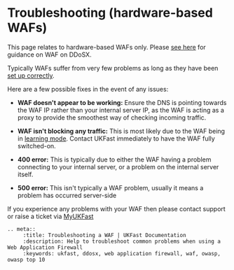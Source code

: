 # Troubleshooting (hardware-based WAFs)

This page relates to hardware-based WAFs only.  Please [see here](/security/ddos/wafsettings) for guidance on WAF on DDoSX.

Typically WAFs suffer from very few problems as long as they have been [set up correctly](/security/webapplicationfirewall/gettingstarted).

Here are a few possible fixes in the event of any issues:

  - **WAF doesn't appear to be working:**  Ensure the DNS is pointing towards the WAF IP rather than your internal server IP, as the WAF is acting as a proxy to provide the smoothest way of checking incoming traffic.

  - **WAF isn't blocking any traffic:**  This is most likely due to the WAF being in [learning mode](/security/webapplicationfirewall/gettingstarted).  Contact UKFast immediately to have the WAF fully switched-on.

  - **400 error:** This is typically due to either the WAF having a problem connecting to your internal server, or a problem on the internal server itself.

  - **500 error:** This isn't typically a WAF problem, usually it means a problem has occurred server-side

If you experience any problems with your WAF then please contact support or raise a ticket via [MyUKFast](https://my.ukfast.co.uk)


```eval_rst
.. meta::
     :title: Troubleshooting a WAF | UKFast Documentation
     :description: Help to troubleshoot common problems when using a Web Application Firewall
     :keywords: ukfast, ddosx, web application firewall, waf, owasp, owasp top 10
```
